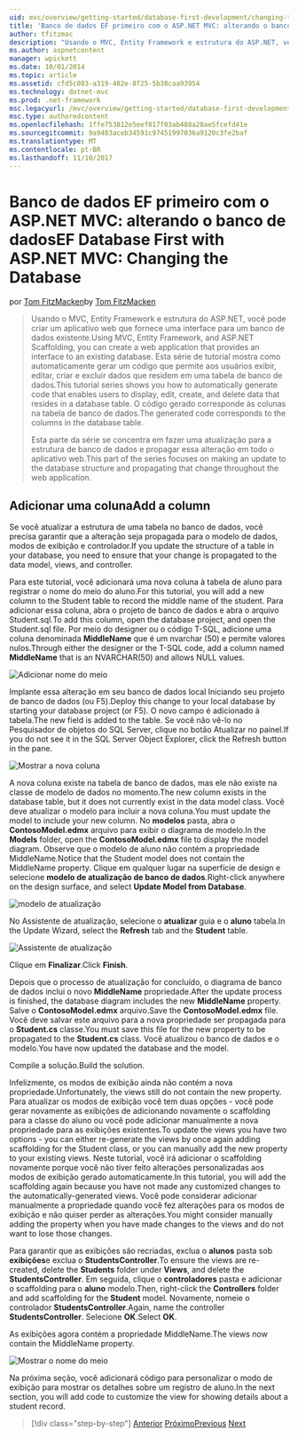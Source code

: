 ```yaml
---
uid: mvc/overview/getting-started/database-first-development/changing-the-database
title: 'Banco de dados EF primeiro com o ASP.NET MVC: alterando o banco de dados | Microsoft Docs'
author: tfitzmac
description: "Usando o MVC, Entity Framework e estrutura do ASP.NET, você pode criar um aplicativo web que fornece uma interface para um banco de dados existente. Este tutorial série..."
ms.author: aspnetcontent
manager: wpickett
ms.date: 10/01/2014
ms.topic: article
ms.assetid: cfd5c083-a319-482e-8f25-5b38caa93954
ms.technology: dotnet-mvc
ms.prod: .net-framework
msc.legacyurl: /mvc/overview/getting-started/database-first-development/changing-the-database
msc.type: authoredcontent
ms.openlocfilehash: 1ffe753812e5eef817f03ab488a28ae5fcefd41e
ms.sourcegitcommit: 9a9483aceb34591c97451997036a9120c3fe2baf
ms.translationtype: MT
ms.contentlocale: pt-BR
ms.lasthandoff: 11/10/2017
---
```

<a name="ef-database-first-with-aspnet-mvc-changing-the-database"></a><span data-ttu-id="73bd0-104">Banco de dados EF primeiro com o ASP.NET MVC: alterando o banco de dados</span><span class="sxs-lookup"><span data-stu-id="73bd0-104">EF Database First with ASP.NET MVC: Changing the Database</span></span>
====================
<span data-ttu-id="73bd0-105">por [Tom FitzMacken](https://github.com/tfitzmac)</span><span class="sxs-lookup"><span data-stu-id="73bd0-105">by [Tom FitzMacken](https://github.com/tfitzmac)</span></span>

> <span data-ttu-id="73bd0-106">Usando o MVC, Entity Framework e estrutura do ASP.NET, você pode criar um aplicativo web que fornece uma interface para um banco de dados existente.</span><span class="sxs-lookup"><span data-stu-id="73bd0-106">Using MVC, Entity Framework, and ASP.NET Scaffolding, you can create a web application that provides an interface to an existing database.</span></span> <span data-ttu-id="73bd0-107">Esta série de tutorial mostra como automaticamente gerar um código que permite aos usuários exibir, editar, criar e excluir dados que residem em uma tabela de banco de dados.</span><span class="sxs-lookup"><span data-stu-id="73bd0-107">This tutorial series shows you how to automatically generate code that enables users to display, edit, create, and delete data that resides in a database table.</span></span> <span data-ttu-id="73bd0-108">O código gerado corresponde às colunas na tabela de banco de dados.</span><span class="sxs-lookup"><span data-stu-id="73bd0-108">The generated code corresponds to the columns in the database table.</span></span>
> 
> <span data-ttu-id="73bd0-109">Esta parte da série se concentra em fazer uma atualização para a estrutura de banco de dados e propagar essa alteração em todo o aplicativo web.</span><span class="sxs-lookup"><span data-stu-id="73bd0-109">This part of the series focuses on making an update to the database structure and propagating that change throughout the web application.</span></span>


## <a name="add-a-column"></a><span data-ttu-id="73bd0-110">Adicionar uma coluna</span><span class="sxs-lookup"><span data-stu-id="73bd0-110">Add a column</span></span>

<span data-ttu-id="73bd0-111">Se você atualizar a estrutura de uma tabela no banco de dados, você precisa garantir que a alteração seja propagada para o modelo de dados, modos de exibição e controlador.</span><span class="sxs-lookup"><span data-stu-id="73bd0-111">If you update the structure of a table in your database, you need to ensure that your change is propagated to the data model, views, and controller.</span></span>

<span data-ttu-id="73bd0-112">Para este tutorial, você adicionará uma nova coluna à tabela de aluno para registrar o nome do meio do aluno.</span><span class="sxs-lookup"><span data-stu-id="73bd0-112">For this tutorial, you will add a new column to the Student table to record the middle name of the student.</span></span> <span data-ttu-id="73bd0-113">Para adicionar essa coluna, abra o projeto de banco de dados e abra o arquivo Student.sql.</span><span class="sxs-lookup"><span data-stu-id="73bd0-113">To add this column, open the database project, and open the Student.sql file.</span></span> <span data-ttu-id="73bd0-114">Por meio do designer ou o código T-SQL, adicione uma coluna denominada **MiddleName** que é um nvarchar (50) e permite valores nulos.</span><span class="sxs-lookup"><span data-stu-id="73bd0-114">Through either the designer or the T-SQL code, add a column named **MiddleName** that is an NVARCHAR(50) and allows NULL values.</span></span>

![Adicionar nome do meio](changing-the-database/_static/image1.png)

<span data-ttu-id="73bd0-116">Implante essa alteração em seu banco de dados local Iniciando seu projeto de banco de dados (ou F5).</span><span class="sxs-lookup"><span data-stu-id="73bd0-116">Deploy this change to your local database by starting your database project (or F5).</span></span> <span data-ttu-id="73bd0-117">O novo campo é adicionado à tabela.</span><span class="sxs-lookup"><span data-stu-id="73bd0-117">The new field is added to the table.</span></span> <span data-ttu-id="73bd0-118">Se você não vê-lo no Pesquisador de objetos do SQL Server, clique no botão Atualizar no painel.</span><span class="sxs-lookup"><span data-stu-id="73bd0-118">If you do not see it in the SQL Server Object Explorer, click the Refresh button in the pane.</span></span>

![Mostrar a nova coluna](changing-the-database/_static/image2.png)

<span data-ttu-id="73bd0-120">A nova coluna existe na tabela de banco de dados, mas ele não existe na classe de modelo de dados no momento.</span><span class="sxs-lookup"><span data-stu-id="73bd0-120">The new column exists in the database table, but it does not currently exist in the data model class.</span></span> <span data-ttu-id="73bd0-121">Você deve atualizar o modelo para incluir a nova coluna.</span><span class="sxs-lookup"><span data-stu-id="73bd0-121">You must update the model to include your new column.</span></span> <span data-ttu-id="73bd0-122">No **modelos** pasta, abra o **ContosoModel.edmx** arquivo para exibir o diagrama de modelo.</span><span class="sxs-lookup"><span data-stu-id="73bd0-122">In the **Models** folder, open the **ContosoModel.edmx** file to display the model diagram.</span></span> <span data-ttu-id="73bd0-123">Observe que o modelo de aluno não contém a propriedade MiddleName.</span><span class="sxs-lookup"><span data-stu-id="73bd0-123">Notice that the Student model does not contain the MiddleName property.</span></span> <span data-ttu-id="73bd0-124">Clique em qualquer lugar na superfície de design e selecione **modelo de atualização de banco de dados**.</span><span class="sxs-lookup"><span data-stu-id="73bd0-124">Right-click anywhere on the design surface, and select **Update Model from Database**.</span></span>

![modelo de atualização](changing-the-database/_static/image3.png)

<span data-ttu-id="73bd0-126">No Assistente de atualização, selecione o **atualizar** guia e o **aluno** tabela.</span><span class="sxs-lookup"><span data-stu-id="73bd0-126">In the Update Wizard, select the **Refresh** tab and the **Student** table.</span></span>

![Assistente de atualização](changing-the-database/_static/image4.png)

<span data-ttu-id="73bd0-128">Clique em **Finalizar**.</span><span class="sxs-lookup"><span data-stu-id="73bd0-128">Click **Finish**.</span></span>

<span data-ttu-id="73bd0-129">Depois que o processo de atualização for concluído, o diagrama de banco de dados inclui o novo **MiddleName** propriedade.</span><span class="sxs-lookup"><span data-stu-id="73bd0-129">After the update process is finished, the database diagram includes the new **MiddleName** property.</span></span> <span data-ttu-id="73bd0-130">Salve o **ContosoModel.edmx** arquivo.</span><span class="sxs-lookup"><span data-stu-id="73bd0-130">Save the **ContosoModel.edmx** file.</span></span> <span data-ttu-id="73bd0-131">Você deve salvar este arquivo para a nova propriedade ser propagada para o **Student.cs** classe.</span><span class="sxs-lookup"><span data-stu-id="73bd0-131">You must save this file for the new property to be propagated to the **Student.cs** class.</span></span> <span data-ttu-id="73bd0-132">Você atualizou o banco de dados e o modelo.</span><span class="sxs-lookup"><span data-stu-id="73bd0-132">You have now updated the database and the model.</span></span>

<span data-ttu-id="73bd0-133">Compile a solução.</span><span class="sxs-lookup"><span data-stu-id="73bd0-133">Build the solution.</span></span>

<span data-ttu-id="73bd0-134">Infelizmente, os modos de exibição ainda não contém a nova propriedade.</span><span class="sxs-lookup"><span data-stu-id="73bd0-134">Unfortunately, the views still do not contain the new property.</span></span> <span data-ttu-id="73bd0-135">Para atualizar os modos de exibição você tem duas opções - você pode gerar novamente as exibições de adicionando novamente o scaffolding para a classe do aluno ou você pode adicionar manualmente a nova propriedade para as exibições existentes.</span><span class="sxs-lookup"><span data-stu-id="73bd0-135">To update the views you have two options - you can either re-generate the views by once again adding scaffolding for the Student class, or you can manually add the new property to your existing views.</span></span> <span data-ttu-id="73bd0-136">Neste tutorial, você irá adicionar o scaffolding novamente porque você não tiver feito alterações personalizadas aos modos de exibição gerado automaticamente.</span><span class="sxs-lookup"><span data-stu-id="73bd0-136">In this tutorial, you will add the scaffolding again because you have not made any customized changes to the automatically-generated views.</span></span> <span data-ttu-id="73bd0-137">Você pode considerar adicionar manualmente a propriedade quando você fez alterações para os modos de exibição e não quiser perder as alterações.</span><span class="sxs-lookup"><span data-stu-id="73bd0-137">You might consider manually adding the property when you have made changes to the views and do not want to lose those changes.</span></span>

<span data-ttu-id="73bd0-138">Para garantir que as exibições são recriadas, exclua o **alunos** pasta sob **exibições**e exclua o **StudentsController**.</span><span class="sxs-lookup"><span data-stu-id="73bd0-138">To ensure the views are re-created, delete the **Students** folder under **Views**, and delete the **StudentsController**.</span></span> <span data-ttu-id="73bd0-139">Em seguida, clique o **controladores** pasta e adicionar o scaffolding para o **aluno** modelo.</span><span class="sxs-lookup"><span data-stu-id="73bd0-139">Then, right-click the **Controllers** folder and add scaffolding for the **Student** model.</span></span> <span data-ttu-id="73bd0-140">Novamente, nomeie o controlador **StudentsController**.</span><span class="sxs-lookup"><span data-stu-id="73bd0-140">Again, name the controller **StudentsController**.</span></span> <span data-ttu-id="73bd0-141">Selecione **OK**.</span><span class="sxs-lookup"><span data-stu-id="73bd0-141">Select **OK**.</span></span>

<span data-ttu-id="73bd0-142">As exibições agora contém a propriedade MiddleName.</span><span class="sxs-lookup"><span data-stu-id="73bd0-142">The views now contain the MiddleName property.</span></span>

![Mostrar o nome do meio](changing-the-database/_static/image5.png)

<span data-ttu-id="73bd0-144">Na próxima seção, você adicionará código para personalizar o modo de exibição para mostrar os detalhes sobre um registro de aluno.</span><span class="sxs-lookup"><span data-stu-id="73bd0-144">In the next section, you will add code to customize the view for showing details about a student record.</span></span>

>[!div class="step-by-step"]
<span data-ttu-id="73bd0-145">[Anterior](generating-views.md)
[Próximo](customizing-a-view.md)</span><span class="sxs-lookup"><span data-stu-id="73bd0-145">[Previous](generating-views.md)
[Next](customizing-a-view.md)</span></span>
